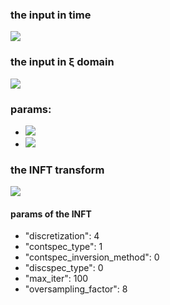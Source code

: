 ### the input in time

<img src="https://latex.codecogs.com/svg.latex?\Large q(t)=\frac{2.2}{cosh(t)}"/> 

### the input in &xi; domain
<img src="https://latex.codecogs.com/svg.latex?\Large c(\xi)=\frac{0.587783}{cosh(\pi\xi )} \cdot e^{-\pi j}"/> 

### params:
* <img src="https://latex.codecogs.com/svg.latex? t \in [-15:15] : (N_t=1024)"/> 
* <img src="https://latex.codecogs.com/svg.latex? \xi \in [-53:53] : (N_\xi=2048)"/> 


### the INFT transform

<img src="https://latex.codecogs.com/svg.latex?\Large c(\xi) \overset{INFT}{\longrightarrow} \hat{q}(t) : q(t)=\hat{q}(t)"/> 

#### params of the INFT
* "discretization": 4
* "contspec_type": 1
* "contspec_inversion_method": 0
* "discspec_type": 0
* "max_iter": 100
* "oversampling_factor": 8
